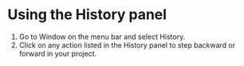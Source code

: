 # Using the History panel

1. Go to Window on the menu bar and select History.
2. Click on any action listed in the History panel to step backward or forward in your project.

